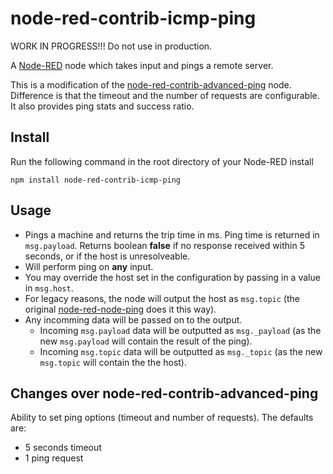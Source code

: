 # node-red-contrib-icmp-ping

WORK IN PROGRESS!!! Do not use in production.

A <a href="http://nodered.org" target="_new">Node-RED</a> node which takes input and pings a remote server.

This is a modification of the [node-red-contrib-advanced-ping](https://github.com/emiloberg/node-red-contrib-advanced-ping) node. Difference is that the timeout and the number of requests are configurable. It also provides ping stats and success ratio.


## Install

Run the following command in the root directory of your Node-RED install

    npm install node-red-contrib-icmp-ping

## Usage

* Pings a machine and returns the trip time in ms. Ping time is returned in `msg.payload`. Returns boolean **false** if no response received within 5 seconds, or if the host is unresolveable.
* Will perform ping on **any** input.
* You may override the host set in the configuration by passing in a value in `msg.host`.
* For legacy reasons, the node will output the host as `msg.topic` (the original [node-red-node-ping](https://github.com/node-red/node-red-nodes/tree/master/io/ping) does it this way).
* Any incomming data will be passed on to the output.
  * Incoming `msg.payload` data will be outputted as `msg._payload` (as the new `msg.payload` will contain the result of the ping).
  * Incoming `msg.topic` data will be outputted as `msg._topic` (as the new `msg.topic` will contain the the host).

## Changes over node-red-contrib-advanced-ping
Ability to set ping options (timeout and number of requests). 
The defaults are:
* 5 seconds timeout 
* 1 ping request
